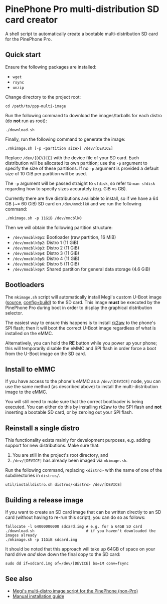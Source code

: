 # PinePhone Pro multi-distribution SD card creator

A shell script to automatically create a bootable multi-distribution SD card
for the PinePhone Pro.

## Quick start

Ensure the following packages are installed:

* `wget`
* `rsync`
* `unzip`

Change directory to the project root:

```shell
cd /path/to/ppp-multi-image
```

Run the following command to download the images/tarballs for each distro (do
**not** run as root):

```shell
./download.sh
```

Finally, run the following command to generate the image:

```shell
./mkimage.sh [-p <partition size>] /dev/[DEVICE]
```

Replace `/dev/[DEVICE]` with the device file of your SD card. Each distribution
will be allocated its own partition; use the `-p` argument to specify the size
of these partitions. If no `-p` argument is provided a default size of 10 GiB
per partition will be used.

The `-p` argument will be passed straight to `sfdisk`, so refer to `man sfdisk`
regarding how to specify sizes accurately (e.g. GiB vs GB).

Currently there are five distributions available to install, so if we have a
64 GB (~= 60 GiB) SD card on `/dev/mmcblk0` and we run the following command:

```shell
./mkimage.sh -p 11GiB /dev/mmcblk0
```

Then we will obtain the following partition structure:

* `/dev/mmcblk0p1`: Bootloader (raw partition, 16 MiB)
* `/dev/mmcblk0p2`: Distro 1 (11 GiB)
* `/dev/mmcblk0p3`: Distro 2 (11 GiB)
* `/dev/mmcblk0p4`: Distro 3 (11 GiB)
* `/dev/mmcblk0p5`: Distro 4 (11 GiB)
* `/dev/mmcblk0p6`: Distro 5 (11 GiB)
* `/dev/mmcblk0p7`: Shared partition for general data storage (4.6 GiB)

## Bootloaders

The `mkimage.sh` script will automatically install Megi's custom U-Boot image
([source](https://xff.cz/git/u-boot/tree/?h=ppp-2023.07),
[config+build](https://xff.cz/kernels/bootloaders-2024.04/ppp.tar.gz)) to
the SD card. This image **must** be executed by the PinePhone Pro during boot in
order to display the graphical distribution selector.

The easiest way to ensure this happens is to install
[rk2aw](https://xnux.eu/rk2aw/) to the phone's SPI flash; then it will boot the
correct U-Boot image regardless of what is installed on the eMMC.

Alternatively, you can hold the **RE** button while you power up your phone; this
will temporarily disable the eMMC and SPI flash in order force a boot from
the U-Boot image on the SD card.

## Install to eMMC

If you have access to the phone's eMMC as a `/dev/[DEVICE]` node, you can use
the same method (as described above) to install the multi-distribution image
to the eMMC.

You will still need to make sure that the correct bootloader is being executed.
You can either do this by installing rk2aw to the SPI flash and **not**
inserting a bootable SD card, or by zeroing out your SPI flash.

## Reinstall a single distro

This functionality exists mainly for development purposes, e.g. adding support
for new distributions. Make sure that:

1. You are still in the project's root directory, and
2. `/dev/[DEVICE]` has already been imaged via `mkimage.sh`.

Run the following command, replacing `<distro>` with the name of one of the
subdirectories in `distros/`.

```shell
util/installdistro.sh distros/<distro> /dev/[DEVICE]
```

## Building a release image

If you want to create an SD card image that can be written directly to an SD
card (without having to re-run this script), you can do so as follows:

```shell
fallocate -l 64000000000 sdcard.img # e.g. for a 64GB SD card
./download.sh                       # if you haven't downloaded the images already
./mkimage.sh -p 11GiB sdcard.img
```

It should be noted that this approach will take up 64GB of space on your hard
drive _and_ slow down the final copy to the SD card:

```shell
sudo dd if=sdcard.img of=/dev/[DEVICE] bs=1M conv=fsync
```

## See also

* [Megi's multi-distro image script for the PinePhone (non-Pro)](https://xff.cz/git/pinephone-multi-boot)
* [Manual installation guide](https://pine64.org/documentation/PinePhone_Pro/Software/Multi-distribution_image/)
